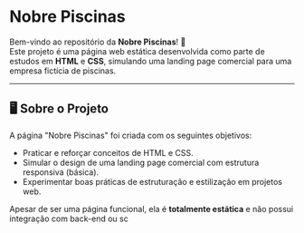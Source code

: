 # Nobre Piscinas

Bem-vindo ao repositório da **Nobre Piscinas**! 🌊  
Este projeto é uma página web estática desenvolvida como parte de estudos em **HTML** e **CSS**, simulando uma landing page comercial para uma empresa fictícia de piscinas.

---

## 🖥️ Sobre o Projeto

A página "Nobre Piscinas" foi criada com os seguintes objetivos:
- Praticar e reforçar conceitos de HTML e CSS.
- Simular o design de uma landing page comercial com estrutura responsiva (básica).
- Experimentar boas práticas de estruturação e estilização em projetos web.

Apesar de ser uma página funcional, ela é **totalmente estática** e não possui integração com back-end ou sc
